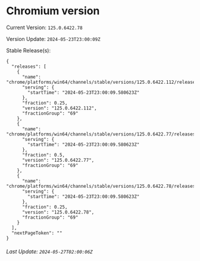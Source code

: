 # Chromium version

Current Version: `125.0.6422.78`

Version Update: `2024-05-23T23:00:09Z`

Stable Release(s):
```
{
  "releases": [
    {
      "name": "chrome/platforms/win64/channels/stable/versions/125.0.6422.112/releases/1716505209",
      "serving": {
        "startTime": "2024-05-23T23:00:09.580623Z"
      },
      "fraction": 0.25,
      "version": "125.0.6422.112",
      "fractionGroup": "69"
    },
    {
      "name": "chrome/platforms/win64/channels/stable/versions/125.0.6422.77/releases/1716505209",
      "serving": {
        "startTime": "2024-05-23T23:00:09.580623Z"
      },
      "fraction": 0.5,
      "version": "125.0.6422.77",
      "fractionGroup": "69"
    },
    {
      "name": "chrome/platforms/win64/channels/stable/versions/125.0.6422.78/releases/1716505209",
      "serving": {
        "startTime": "2024-05-23T23:00:09.580623Z"
      },
      "fraction": 0.25,
      "version": "125.0.6422.78",
      "fractionGroup": "69"
    }
  ],
  "nextPageToken": ""
}
```

###### Last Update: `2024-05-27T02:00:06Z`
        
